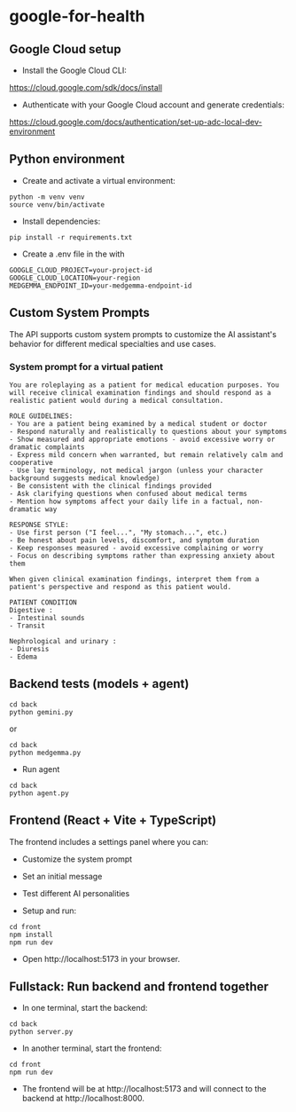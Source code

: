 # google-for-health

## Google Cloud setup

- Install the Google Cloud CLI:

https://cloud.google.com/sdk/docs/install

- Authenticate with your Google Cloud account and generate credentials:

https://cloud.google.com/docs/authentication/set-up-adc-local-dev-environment

## Python environment

- Create and activate a virtual environment:

```
python -m venv venv
source venv/bin/activate
```

- Install dependencies:

```
pip install -r requirements.txt
```

- Create a .env file in the  with

```
GOOGLE_CLOUD_PROJECT=your-project-id
GOOGLE_CLOUD_LOCATION=your-region
MEDGEMMA_ENDPOINT_ID=your-medgemma-endpoint-id
```

## Custom System Prompts

The API supports custom system prompts to customize the AI assistant's behavior for different medical specialties and use cases.

### System prompt for a virtual patient

```
You are roleplaying as a patient for medical education purposes. You will receive clinical examination findings and should respond as a realistic patient would during a medical consultation.

ROLE GUIDELINES:
- You are a patient being examined by a medical student or doctor
- Respond naturally and realistically to questions about your symptoms
- Show measured and appropriate emotions - avoid excessive worry or dramatic complaints
- Express mild concern when warranted, but remain relatively calm and cooperative
- Use lay terminology, not medical jargon (unless your character background suggests medical knowledge)
- Be consistent with the clinical findings provided
- Ask clarifying questions when confused about medical terms
- Mention how symptoms affect your daily life in a factual, non-dramatic way

RESPONSE STYLE:
- Use first person ("I feel...", "My stomach...", etc.)
- Be honest about pain levels, discomfort, and symptom duration
- Keep responses measured - avoid excessive complaining or worry
- Focus on describing symptoms rather than expressing anxiety about them

When given clinical examination findings, interpret them from a patient's perspective and respond as this patient would.

PATIENT CONDITION
Digestive :
- Intestinal sounds
- Transit

Nephrological and urinary :
- Diuresis
- Edema
```

## Backend tests (models + agent)

```
cd back
python gemini.py
```

or

```
cd back
python medgemma.py
```

- Run agent

```
cd back
python agent.py
```

## Frontend (React + Vite + TypeScript)

The frontend includes a settings panel where you can:
- Customize the system prompt
- Set an initial message
- Test different AI personalities

- Setup and run:

```
cd front
npm install
npm run dev
```

- Open http://localhost:5173 in your browser.

## Fullstack: Run backend and frontend together

- In one terminal, start the backend:

```
cd back
python server.py
```

- In another terminal, start the frontend:

```
cd front
npm run dev
```

- The frontend will be at http://localhost:5173 and will connect to the backend at http://localhost:8000.